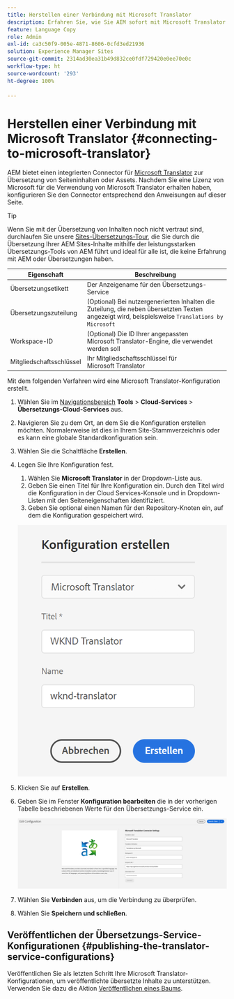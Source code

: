 ```yaml
---
title: Herstellen einer Verbindung mit Microsoft Translator
description: Erfahren Sie, wie Sie AEM sofort mit Microsoft Translator verbinden können, um Ihren Übersetzungs-Workflow zu automatisieren.
feature: Language Copy
role: Admin
exl-id: ca3c50f9-005e-4871-8606-0cfd3ed21936
solution: Experience Manager Sites
source-git-commit: 2314ad30ea31b49d832ce0fdf729420e0ee70e0c
workflow-type: ht
source-wordcount: '293'
ht-degree: 100%

---
```


# Herstellen einer Verbindung mit Microsoft Translator {#connecting-to-microsoft-translator}

AEM bietet einen integrierten Connector für [Microsoft Translator](https://www.microsoft.com/de-de/translator/business/) zur Übersetzung von Seiteninhalten oder Assets. Nachdem Sie eine Lizenz von Microsoft für die Verwendung von Microsoft Translator erhalten haben, konfigurieren Sie den Connector entsprechend den Anweisungen auf dieser Seite.

>[!TIP]
>
>Wenn Sie mit der Übersetzung von Inhalten noch nicht vertraut sind, durchlaufen Sie unsere [Sites-Übersetzungs-Tour](/help/journey-sites/translation/overview.md), die Sie durch die Übersetzung Ihrer AEM Sites-Inhalte mithilfe der leistungsstarken Übersetzungs-Tools von AEM führt und ideal für alle ist, die keine Erfahrung mit AEM oder Übersetzungen haben.

| Eigenschaft | Beschreibung |
|---|---|
| Übersetzungsetikett | Der Anzeigename für den Übersetzungs-Service |
| Übersetzungszuteilung | (Optional) Bei nutzergenerierten Inhalten die Zuteilung, die neben übersetzten Texten angezeigt wird, beispielsweise `Translations by Microsoft` |
| Workspace-ID | (Optional) Die ID Ihrer angepassten Microsoft Translator-Engine, die verwendet werden soll |
| Mitgliedschaftsschlüssel | Ihr Mitgliedschaftsschlüssel für Microsoft Translator |

Mit dem folgenden Verfahren wird eine Microsoft Translator-Konfiguration erstellt.

1. Wählen Sie im [Navigationsbereich](/help/sites-cloud/authoring/basic-handling.md#first-steps) **Tools** > **Cloud-Services** > **Übersetzungs-Cloud-Services** aus.
1. Navigieren Sie zu dem Ort, an dem Sie die Konfiguration erstellen möchten. Normalerweise ist dies in Ihrem Site-Stammverzeichnis oder es kann eine globale Standardkonfiguration sein.
1. Wählen Sie die Schaltfläche **Erstellen**.
1. Legen Sie Ihre Konfiguration fest.
   1. Wählen Sie **Microsoft Translator** in der Dropdown-Liste aus.
   1. Geben Sie einen Titel für Ihre Konfiguration ein. Durch den Titel wird die Konfiguration in der Cloud Services-Konsole und in Dropdown-Listen mit den Seiteneigenschaften identifiziert.
   1. Geben Sie optional einen Namen für den Repository-Knoten ein, auf dem die Konfiguration gespeichert wird.

   ![Erstellen einer Übersetzungskonfiguration](../assets/create-translation-config.png)

1. Klicken Sie auf **Erstellen**.
1. Geben Sie im Fenster **Konfiguration bearbeiten** die in der vorherigen Tabelle beschriebenen Werte für den Übersetzungs-Service ein.

   ![Bearbeiten einer Übersetzungskonfiguration](../assets/msft-config-ui.png)

1. Wählen Sie **Verbinden** aus, um die Verbindung zu überprüfen.
1. Wählen Sie **Speichern und schließen**.

## Veröffentlichen der Übersetzungs-Service-Konfigurationen {#publishing-the-translator-service-configurations}

Veröffentlichen Sie als letzten Schritt Ihre Microsoft Translator-Konfigurationen, um veröffentlichte übersetzte Inhalte zu unterstützen. Verwenden Sie dazu die Aktion [Veröffentlichen eines Baums](/help/sites-cloud/authoring/sites-console/publishing-pages.md#publishing-and-unpublishing-a-tree).
